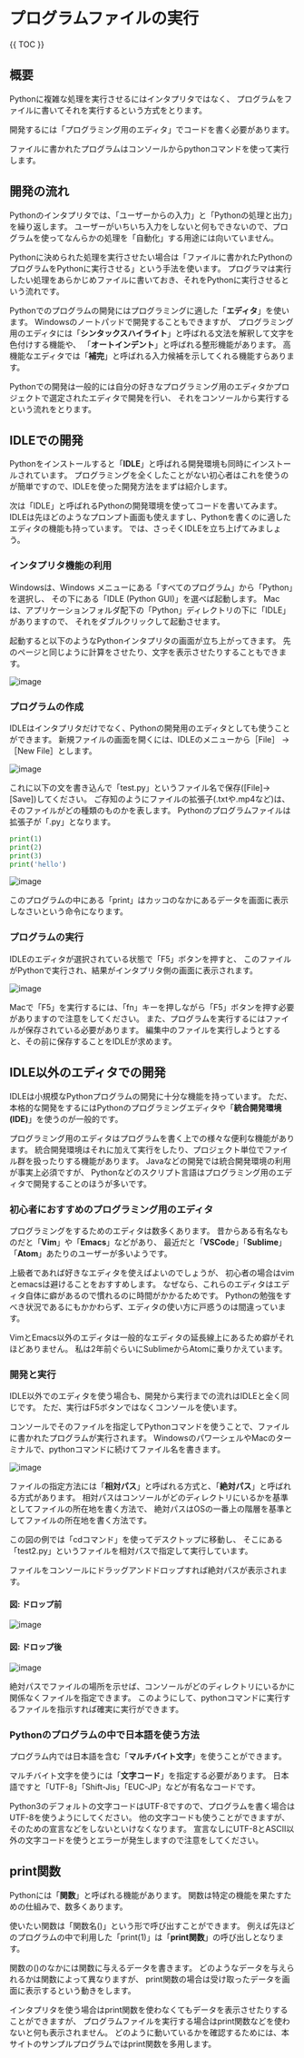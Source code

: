 # プログラムファイルの実行

{{ TOC }}

## 概要

Pythonに複雑な処理を実行させるにはインタプリタではなく、
プログラムをファイルに書いてそれを実行するという方式をとります。

開発するには「プログラミング用のエディタ」でコードを書く必要があります。

ファイルに書かれたプログラムはコンソールからpythonコマンドを使って実行します。

## 開発の流れ

Pythonのインタプリタでは、「ユーザーからの入力」と「Pythonの処理と出力」を繰り返します。
ユーザーがいちいち入力をしないと何もできないので、プログラムを使ってなんらかの処理を「自動化」する用途には向いていません。

Pythonに決められた処理を実行させたい場合は「ファイルに書かれたPythonのプログラムをPythonに実行させる」という手法を使います。
プログラマは実行したい処理をあらかじめファイルに書いておき、それをPythonに実行させるという流れです。

Pythonでのプログラムの開発にはプログラミングに適した「**エディタ**」を使います。
Windowsのノートパッドで開発することもできますが、
プログラミング用のエディタには「**シンタックスハイライト**」と呼ばれる文法を解釈して文字を色付けする機能や、
「**オートインデント**」と呼ばれる整形機能があります。
高機能なエディタでは「**補完**」と呼ばれる入力候補を示してくれる機能すらあります。

Pythonでの開発は一般的には自分の好きなプログラミング用のエディタかプロジェクトで選定されたエディタで開発を行い、
それをコンソールから実行するという流れをとります。

## IDLEでの開発

Pythonをインストールすると「**IDLE**」と呼ばれる開発環境も同時にインストールされています。
プログラミングを全くしたことがない初心者はこれを使うのが簡単ですので、IDLEを使った開発方法をまずは紹介します。

次は「IDLE」と呼ばれるPythonの開発環境を使ってコードを書いてみます。
IDLEは先ほどのようなプロンプト画面も使えますし、Pythonを書くのに適したエディタの機能も持っています。
では、さっそくIDLEを立ち上げてみましょう。

### インタプリタ機能の利用

Windowsは、Windows メニューにある「すべてのプログラム」から「Python」を選択し、
その下にある「IDLE (Python GUI)」を選べば起動します。
Macは、アプリケーションフォルダ配下の「Python」ディレクトリの下に「IDLE」がありますので、
それをダブルクリックして起動させます。

起動すると以下のようなPythonインタプリタの画面が立ち上がってきます。
先のページと同じように計算をさせたり、文字を表示させたりすることもできます。

![image](./0025_image/01.png)

### プログラムの作成

IDLEはインタプリタだけでなく、Pythonの開発用のエディタとしても使うことができます。
新規ファイルの画面を開くには、IDLEのメニューから［File］ -> ［New File］とします。

![image](./0025_image/02.png)

これに以下の文を書き込んで「test.py」というファイル名で保存([File]->[Save])してください。
ご存知のようにファイルの拡張子(.txtや.mp4など)は、そのファイルがどの種類のものかを表します。
Pythonのプログラムファイルは拡張子が「.py」となります。

```python
print(1)
print(2)
print(3)
print('hello')
```

![image](./0025_image/03.png)

このプログラムの中にある「print」はカッコのなかにあるデータを画面に表示しなさいという命令になります。

### プログラムの実行

IDLEのエディタが選択されている状態で「F5」ボタンを押すと、
このファイルがPythonで実行され、結果がインタプリタ側の画面に表示されます。

![image](./0025_image/04.png)

Macで「F5」を実行するには、「fn」キーを押しながら「F5」ボタンを押す必要がありますので注意をしてください。
また、プログラムを実行するにはファイルが保存されている必要があります。
編集中のファイルを実行しようとすると、その前に保存することをIDLEが求めます。


## IDLE以外のエディタでの開発

IDLEは小規模なPythonプログラムの開発に十分な機能を持っています。
ただ、本格的な開発をするにはPythonのプログラミングエディタや「**統合開発環境(IDE)**」を使うのが一般的です。

プログラミング用のエディタはプログラムを書く上での様々な便利な機能があります。
統合開発環境はそれに加えて実行をしたり、プロジェクト単位でファイル群を扱ったりする機能があります。
Javaなどの開発では統合開発環境の利用が事実上必須ですが、
Pythonなどのスクリプト言語はプログラミング用のエディタで開発することのほうが多いです。

### 初心者におすすめのプログラミング用のエディタ

プログラミングをするためのエディタは数多くあります。
昔からある有名なものだと「**Vim**」や「**Emacs**」などがあり、
最近だと「**VSCode**」「**Sublime**」「**Atom**」あたりのユーザーが多いようです。

上級者であれば好きなエディタを使えばよいのでしょうが、
初心者の場合はvimとemacsは避けることをおすすめします。
なぜなら、これらのエディタはエディタ自体に癖があるので慣れるのに時間がかかるためです。
Pythonの勉強をすべき状況であるにもかかわらず、エディタの使い方に戸惑うのは間違っています。

VimとEmacs以外のエディタは一般的なエディタの延長線上にあるため癖がそれほどありません。
私は2年前ぐらいにSublimeからAtomに乗りかえています。


### 開発と実行

IDLE以外でのエディタを使う場合も、開発から実行までの流れはIDLEと全く同じです。
ただ、実行はF5ボタンではなくコンソールを使います。

コンソールでそのファイルを指定してPythonコマンドを使うことで、ファイルに書かれたプログラムが実行されます。
WindowsのパワーシェルやMacのターミナルで、pythonコマンドに続けてファイル名を書きます。

![image](./0025_image/05.png)

ファイルの指定方法には「**相対パス**」と呼ばれる方式と、「**絶対パス**」と呼ばれる方式があります。
相対パスはコンソールがどのディレクトリにいるかを基準としてファイルの所在地を書く方法で、
絶対パスはOSの一番上の階層を基準としてファイルの所在地を書く方法です。

この図の例では「cdコマンド」を使ってデスクトップに移動し、
そこにある「test2.py」というファイルを相対パスで指定して実行しています。

ファイルをコンソールにドラッグアンドドロップすれば絶対パスが表示されます。

#### 図: ドロップ前

![image](./0025_image/06.png)

#### 図: ドロップ後

![image](./0025_image/07.png)


絶対パスでファイルの場所を示せば、コンソールがどのディレクトリにいるかに関係なくファイルを指定できます。
このようにして、pythonコマンドに実行するファイルを指示すれば確実に実行ができます。


### Pythonのプログラムの中で日本語を使う方法

プログラム内では日本語を含む「**マルチバイト文字**」を使うことができます。

マルチバイト文字を使うには「**文字コード**」を指定する必要があります。
日本語ですと「UTF-8」「Shift-Jis」「EUC-JP」などが有名なコードです。

Python3のデフォルトの文字コードはUTF-8ですので、プログラムを書く場合はUTF-8を使うようにしてください。
他の文字コードも使うことができますが、そのための宣言などをしないといけなくなります。
宣言なしにUTF-8とASCII以外の文字コードを使うとエラーが発生しますので注意をしてください。


## print関数

Pythonには「**関数**」と呼ばれる機能があります。
関数は特定の機能を果たすための仕組みで、数多くあります。

使いたい関数は「関数名()」という形で呼び出すことができます。
例えば先ほどのプログラムの中で利用した「print(1)」は「**print関数**」の呼び出しとなります。

関数の()のなかには関数に与えるデータを書きます。
どのようなデータを与えられるかは関数によって異なりますが、
print関数の場合は受け取ったデータを画面に表示するという動きをします。

インタプリタを使う場合はprint関数を使わなくてもデータを表示させたりすることができますが、
プログラムファイルを実行する場合はprint関数などを使わないと何も表示されません。
どのように動いているかを確認するためには、本サイトのサンプルプログラムではprint関数を多用します。
